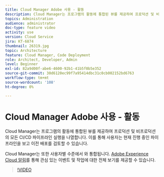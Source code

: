 ```yaml
---
title: Cloud Manager Adobe 사용 - 활동
description: Cloud Manager는 프로그램의 활동에 통합된 뷰를 제공하여 프로덕션 및 비프로덕션의 모든 CI/CD 파이프라인 실행을 나열합니다. 이를 통해 사용자는 현재 진행 중인 파이프라인을 보고 이전 배포를 검토할 수 있습니다.
topics: Administration
audience: administrator
doc-type: feature video
activity: use
version: Cloud Service
jira: KT-6874
thumbnail: 26319.jpg
topic: Architecture
feature: Cloud Manager, Code Deployment
role: Architect, Developer, Admin
level: Beginner
exl-id: 82a9d00f-abe6-4600-92b1-41b5f0b5e352
source-git-commit: 30d6120ec99f7a95414dbc31c0cb002152bd6763
workflow-type: tm+mt
source-wordcount: '108'
ht-degree: 0%

---
```


# Cloud Manager Adobe 사용 - 활동

Cloud Manager는 프로그램의 활동에 통합된 뷰를 제공하여 프로덕션 및 비프로덕션의 모든 CI/CD 파이프라인 실행을 나열합니다. 이를 통해 사용자는 현재 진행 중인 파이프라인을 보고 이전 배포를 검토할 수 있습니다.

Cloud Manager는 또한 사용자별 수준에서 와 통합됩니다. [Adobe Experience Cloud 알림](https://experienceleague.adobe.com/docs/experience-manager-cloud-manager/using/how-to-use/notifications.html)를 통해 관심 있는 이벤트 및 작업에 대한 전체 보기를 제공할 수 있습니다.

>[!VIDEO](https://video.tv.adobe.com/v/26319?quality=12&learn=on)
